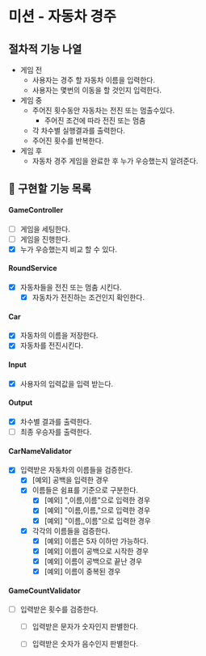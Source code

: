 # 미션 - 자동차 경주

## 절차적 기능 나열

- 게임 전
    - 사용자는 경주 할 자동차 이름을 입력한다.
    - 사용자는 몇번의 이동을 할 것인지 입력한다.
- 게임 중
    - 주어진 횟수동안 자동차는 전진 또는 멈출수있다.
        - 주어진 조건에 따라 전진 또는 멈춤
    - 각 차수별 실행결과를 출력한다.
    - 주어진 횟수를 반복한다.
- 게임 후
    - 자동차 경주 게임을 완료한 후 누가 우승했는지 알려준다.

## 📝 구현할 기능 목록

#### GameController

- [ ] 게임을 세팅한다.
- [ ] 게임을 진행한다.
- [X] 누가 우승했는지 비교 할 수 있다.

#### RoundService

- [X] 자동차들을 전진 또는 멈춤 시킨다.
    - [X] 자동차가 전진하는 조건인지 확인한다.

#### Car

- [X] 자동차의 이름을 저장한다.
- [X] 자동차를 전진시킨다.

#### Input

- [X] 사용자의 입력값을 입력 받는다.

#### Output

- [X] 차수별 결과를 출력한다.
- [ ] 최종 우승자를 출력한다.

#### CarNameValidator

- [X] 입력받은 자동차의 이름들을 검증한다.
    - [X] [예외] 공백을 입력한 경우
    - [X] 이름들은 쉼표를 기준으로 구분한다.
        - [X] [예외] ",이름,이름"으로 입력한 경우
        - [X] [예외] "이름,이름,"으로 입력한 경우
        - [X] [예외] "이름,,이름"으로 입력한 경우
    - [X] 각각의 이름들을 검증한다.
        - [X] [예외] 이름은 5자 이하만 가능하다.
        - [X] [예외] 이름이 공백으로 시작한 경우
        - [X] [예외] 이름이 공백으로 끝난 경우
        - [X] [예외] 이름이 중복된 경우

#### GameCountValidator

- [ ] 입력받은 횟수를 검증한다.
    - [ ] 입력받은 문자가 숫자인지 판별한다.
    - [ ] 입력받은 숫자가 음수인지 판별한다.


